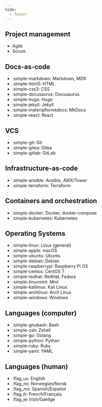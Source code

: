 ```yaml
---
hide:
  - footer
---
```


## Project management

<div class="grid cards" markdown>

-   Agile
-   Scrum

</div>

## Docs-as-code

<div class="grid cards" markdown>

-   :simple-markdown: Markdown, MDX
-   :simple-html5: HTML
-   :simple-css3: CSS
-   :simple-docusaurus: Docusaurus
-   :simple-hugo: Hugo
-   :simple-jekyll: Jekyll
-   :simple-materialformkdocs: MkDocs
-   :simple-react: React

</div>

## VCS

<div class="grid cards" markdown>

-   :simple-git: Git
-   :simple-gitea: Gitea
-   :simple-gitlab: GitLab

</div>

## Infrastructure-as-code

<div class="grid cards" markdown>

-   :simple-ansible: Ansible, AWX/Tower
-   :simple-terraform: Terraform

</div>

## Containers and orchestration

<div class="grid cards" markdown>

-   :simple-docker: Docker, docker-compose
-   :simple-kubernetes: Kubernetes

</div>

## Operating Systems

<div class="grid cards" markdown>

-   :simple-linux: Linux (general)
-   :simple-apple: macOS
-   :simple-ubuntu: Ubuntu
-   :simple-debian: Debian
-   :simple-raspberrypi: Raspberry Pi OS
-   :simple-centos: CentOS 7
-   :simple-redhat: RedHat, Fedora
-   :simple-linuxmint: Mint
-   :simple-kalilinux: Kali Linux
-   :simple-archlinux: Arch Linux
-   :simple-windows: Windows

</div>

## Languages (computer)


<div class="grid cards" markdown>

-   :simple-gnubash: Bash
-   :simple-zsh: Zshell
-   :simple-go: Golang
-   :simple-python: Python
-   :simple-ruby: Ruby
-   :simple-yaml: YAML

</div>

## Languages (human)

<div class="grid cards" markdown>

-   :flag_us: English
-   :flag_no: Norwegian/Norsk
-   :flag_mx: Spanish/Español
-   :flag_fr: French/Français
-   :flag_ie: Irish/Gaelige

</div>